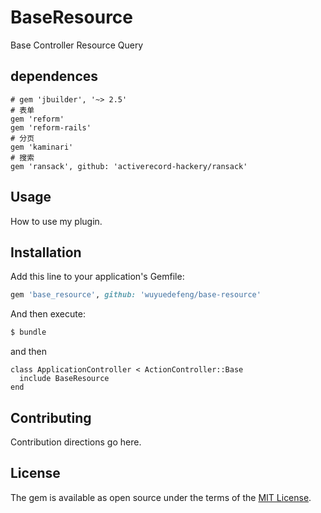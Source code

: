 # BaseResource
Base Controller Resource Query

## dependences
```
# gem 'jbuilder', '~> 2.5'
# 表单
gem 'reform'
gem 'reform-rails'
# 分页
gem 'kaminari'
# 搜索
gem 'ransack', github: 'activerecord-hackery/ransack'
```

## Usage
How to use my plugin.

## Installation
Add this line to your application's Gemfile:

```ruby
gem 'base_resource', github: 'wuyuedefeng/base-resource'
```
And then execute:
```bash
$ bundle
```
and then
```
class ApplicationController < ActionController::Base
  include BaseResource
end
```

## Contributing
Contribution directions go here.

## License
The gem is available as open source under the terms of the [MIT License](http://opensource.org/licenses/MIT).
